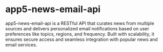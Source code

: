 # app5-news-email-api
app5-news-email-api is a RESTful API that curates news from multiple sources and delivers personalized email notifications based on user preferences like topics, regions, and frequency. Built with scalability, it ensures secure access and seamless integration with popular news and email services.

